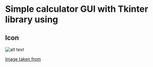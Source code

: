 # Simple calculator GUI with Tkinter library using
## Icon
![alt text](/calculator.ico)

[Image taken from](https://icon-icons.com/icon/calculator/30001)
